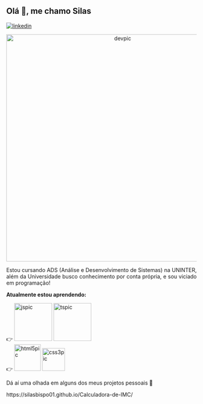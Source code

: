 ## Olá 👋, me chamo Silas
[![linkedin](https://img.shields.io/badge/LinkedIn-0077B5?style=for-the-badge&logo=linkedin&logoColor=white)](https://www.linkedin.com/in/silas-bispo-dos-santos-1783a41a7/)

<p align="center"><img src="../main/dev.png" alt="devpic" width="600" /></p>

 <p style='text-align: justify; '> Estou cursando ADS (Análise e Desenvolvimento de Sistemas) na UNINTER,
 além da Universidade busco conhecimento por conta própria, e sou viciado em programação! 
   </p>
 
 <p><b>Atualmente estou aprendendo:</b><p/> 
 👉 <img src="https://img.shields.io/badge/JavaScript-F7DF1E?style=for-the-badge&logo=javascript&logoColor=black" alt="jspic" width="100"/>
  <img src="https://img.shields.io/badge/TypeScript-007ACC?style=for-the-badge&logo=typescript&logoColor=white" alt="tspic" width="100"/><br/>
 👉 <img src="https://img.shields.io/badge/HTML5-E34F26?style=for-the-badge&logo=html5&logoColor=white" alt="html5pic" width="70"/>
  <img src="https://img.shields.io/badge/CSS3-1572B6?style=for-the-badge&logo=css3&logoColor=white" alt="css3pic" width="60"/>
  
  Dá aí uma olhada em alguns dos meus projetos pessoais  👾 
  <p>https://silasbispo01.github.io/Calculadora-de-IMC/</p>
  
